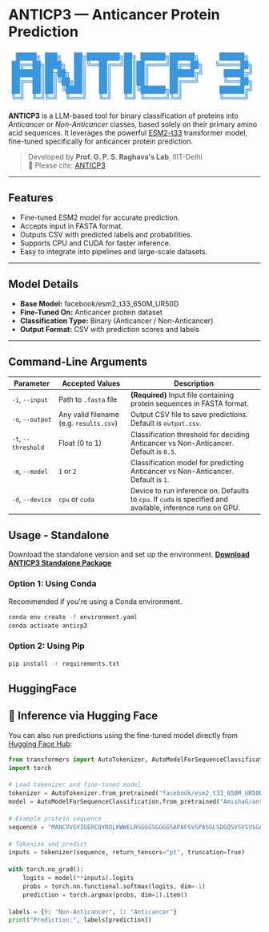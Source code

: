 # ANTICP3 — Anticancer Protein Prediction

<p align="center">
  <img src="assets/logo.png" alt="ANTICP3 Logo" width="500"/>
</p>

**ANTICP3** is a LLM-based tool for binary classification of proteins into *Anticancer* or *Non-Anticancer* classes, based solely on their primary amino acid sequences. It leverages the powerful [ESM2-t33](https://huggingface.co/facebook/esm2_t33_650M_UR50D) transformer model, fine-tuned specifically for anticancer protein prediction.

> Developed by **Prof. G. P. S. Raghava's Lab**, IIIT-Delhi  
> 📄 Please cite: [ANTICP3](https://webs.iiitd.edu.in/raghava/anticp3)

---

## Features

- Fine-tuned ESM2 model for accurate prediction.
- Accepts input in FASTA format.
- Outputs CSV with predicted labels and probabilities.
- Supports CPU and CUDA for faster inference.
- Easy to integrate into pipelines and large-scale datasets.

---

## Model Details

- **Base Model:** facebook/esm2_t33_650M_UR50D
- **Fine-Tuned On:** Anticancer protein dataset
- **Classification Type:** Binary (Anticancer / Non-Anticancer)
- **Output Format:** CSV with prediction scores and labels

---

## Command-Line Arguments

| Parameter       | Accepted Values            | Description                                                                 |
|-----------------|----------------------------|-----------------------------------------------------------------------------|
| `-i`, `--input` | Path to `.fasta` file      | **(Required)** Input file containing protein sequences in FASTA format.     |
| `-o`, `--output`| Any valid filename (e.g. `results.csv`) | Output CSV file to save predictions. Default is `output.csv`.           |
| `-t`, `--threshold` | Float (0 to 1)             | Classification threshold for deciding Anticancer vs Non-Anticancer. Default is `0.5`. |
| `-m`, `--model` | `1` or `2`             | Classification model for predicting Anticancer vs Non-Anticancer. Default is `1`. |
| `-d`, `--device`| `cpu` or `cuda`            | Device to run inference on. Defaults to `cpu`. If `cuda` is specified and available, inference runs on GPU. |

## Usage - Standalone

Download the standalone version and set up the environment.
**[Download ANTICP3 Standalone Package](https://webs.iiitd.edu.in/raghava/anticp3/down.html)**  

### Option 1: Using Conda

Recommended if you're using a Conda environment.

```bash
conda env create -f environment.yaml
conda activate anticp3
```

### Option 2: Using Pip
```bash 
pip install -r requirements.txt
```

## HuggingFace

## 🤗 Inference via Hugging Face

You can also run predictions using the fine-tuned model directly from [Hugging Face Hub](https://huggingface.co/raghavagps-group/anticp3):

```python
from transformers import AutoTokenizer, AutoModelForSequenceClassification
import torch

# Load tokenizer and fine-tuned model
tokenizer = AutoTokenizer.from_pretrained("facebook/esm2_t33_650M_UR50D")
model = AutoModelForSequenceClassification.from_pretrained("AmishaG/anticp3")

# Example protein sequence
sequence = "MANCVVGYIGERCQYRDLKWWELRGGGGSGGGGSAPAFSVSPASGLSDGQSVSVSVSGAAAGETYYIAQCAPVGGQDACNPATATSFTTDASGAASFSFVVRKSYTGSTPEGTPVGSVDCATAACNLGAGNSGLDLGHVALTFGGGGGSGGGGSDHYNCVSSGGQCLYSACPIFTKIQGTCYRGKAKCCKLEHHHHHH"

# Tokenize and predict
inputs = tokenizer(sequence, return_tensors="pt", truncation=True)

with torch.no_grad():
    logits = model(**inputs).logits
    probs = torch.nn.functional.softmax(logits, dim=-1)
    prediction = torch.argmax(probs, dim=1).item()

labels = {0: "Non-Anticancer", 1: "Anticancer"}
print("Prediction:", labels[prediction])
